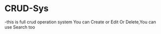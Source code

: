 # CRUD-Sys
-this is full crud operation system You can Create or Edit Or Delete,You can use Search too 
